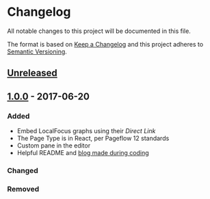 # Changelog
All notable changes to this project will be documented in this file.

The format is based on [Keep a Changelog](http://keepachangelog.com/en/1.0.0/)
and this project adheres to [Semantic Versioning](http://semver.org/spec/v2.0.0.html).

## [Unreleased]

## [1.0.0] - 2017-06-20
### Added
- Embed LocalFocus graphs using their _Direct Link_
- The Page Type is in React, per Pageflow 12 standards
- Custom pane in the editor
- Helpful README and [blog made during coding](https://www.spacebabies.nl/portfolio/lets-build-something-new/)

### Changed

### Removed



[Unreleased]: https://github.com/olivierlacan/keep-a-changelog/compare/v1.0.0...HEAD
[1.0.0]: https://github.com/olivierlacan/keep-a-changelog/compare/init...v1.0.0
